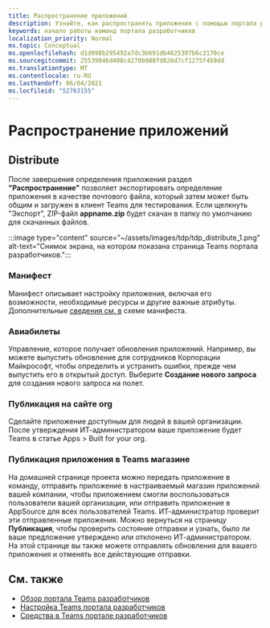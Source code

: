 ```yaml
---
title: Распространение приложений
description: Узнайте, как распространять приложения с помощью портала разработчиков для Microsoft Teams.
keywords: начало работы команд портала разработчиков
localization_priority: Normal
ms.topic: Conceptual
ms.openlocfilehash: d1d098b295492a7dc3b691db4625307b6c3170ce
ms.sourcegitcommit: 25539046d408c4270b988fd826d7cf1275f4b9dd
ms.translationtype: MT
ms.contentlocale: ru-RU
ms.lasthandoff: 06/04/2021
ms.locfileid: "52763155"
---
```

# <a name="distribute-your-apps"></a>Распространение приложений

## <a name="distribute"></a>Distribute

После завершения определения приложения раздел **"Распространение"** позволяет экспортировать определение приложения в качестве почтового файла, который затем может быть общим и загружен в клиент Teams для тестирования. Если щелкнуть "Экспорт", ZIP-файл **appname.zip** будет скачан в папку по умолчанию для скачанных файлов.

:::image type="content" source="~/assets/images/tdp/tdp_distribute_1.png" alt-text="Снимок экрана, на котором показана страница Teams портала разработчиков.":::

### <a name="manifest"></a>Манифест

Манифест описывает настройку приложения, включая его возможности, необходимые ресурсы и другие важные атрибуты. Дополнительные [сведения см. в](~/resources/schema/manifest-schema.md) схеме манифеста.

### <a name="flights"></a>Авиабилеты

Управление, которое получает обновления приложений. Например, вы можете выпустить обновление для сотрудников Корпорации Майкрософт, чтобы определить и устранить ошибки, прежде чем выпустить его в открытый доступ. Выберите **Создание нового запроса** для создания нового запроса на полет.

### <a name="publish-to-org"></a>Публикация на сайте org

Сделайте приложение доступным для людей в вашей организации. После утверждения ИТ-администратором ваше приложение будет Teams в статье Apps > Built for your org.

### <a name="publish-your-app-to-teams-store"></a>Публикация приложения в Teams магазине

На домашней странице проекта можно передать приложение в команду, отправить приложение в настраиваемый магазин приложений вашей компании, чтобы приложением смогли воспользоваться пользователи вашей организации, или отправить приложение в AppSource для всех пользователей Teams. ИТ-администратор проверит эти отправленные приложения. Можно вернуться на страницу **Публикация**, чтобы проверить состояние отправки и узнать, было ли ваше предложение утверждено или отклонено ИТ-администратором. На этой странице вы также можете отправлять обновления для вашего приложения и отменять все действующие отправки.

## <a name="see-also"></a>См. также

* [Обзор портала Teams разработчиков](~/concepts/build-and-test/teams-developer-portal.md)
* [Настройка Teams портала разработчиков](~/concepts/tdp-configuration.md)
* [Средства в Teams портале разработчиков](~/concepts/tdp-tools.md)